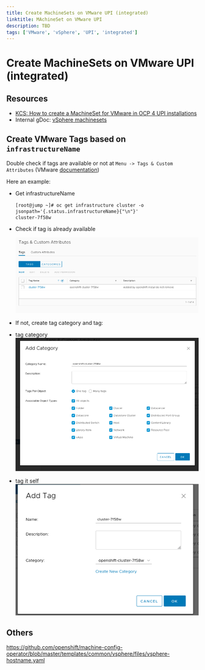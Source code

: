 ```yaml
---
title: Create MachineSets on VMware UPI (integrated)
linktitle: MAchineSet on VMware UPI
description: TBD
tags: ['VMware', 'vSphere', 'UPI', 'integrated']
---
```

# Create MachineSets on VMware UPI (integrated)

## Resources

* [KCS: How to create a MachineSet for VMware in OCP 4 UPI installations](https://access.redhat.com/solutions/5307621)
* Internal gDoc: [vSphere machinesets](https://docs.google.com/document/d/13Cvg9grWQshhaBzdOGItB-8dJCRSUC9TaG5-gRI4L-w/edit#)

## Create VMware Tags based on `infrastructureName`

Double check if tags are available or not at `Menu -> Tags & Custom Attributes` (VMware [documentation](https://docs.vmware.com/en/VMware-vSphere/6.7/com.vmware.vsphere.vcenterhost.doc/GUID-E8E854DD-AA97-4E0C-8419-CE84F93C4058.html))

Here an example:

* Get infrastructureName

    ```
    [root@jump ~]# oc get infrastructure cluster -o jsonpath='{.status.infrastructureName}{"\n"}'
    cluster-7f58w
    ```

* Check if tag is already available

    ![tag-overview.png](tag-overview.png)

* If not, create tag category and tag:
* tag category
  ![add-tag-category](add-tag-category.png)
* tag it self
  ![add-tag](add-tag.png)

## Others

<https://github.com/openshift/machine-config-operator/blob/master/templates/common/vsphere/files/vsphere-hostname.yaml>
